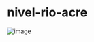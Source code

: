 ﻿# nivel-rio-acre
![image](https://github.com/andersnfonseca/nivel-rio-acre/assets/36905253/912cf7ea-4f1d-4175-a382-1d1e2c2ac16d)
